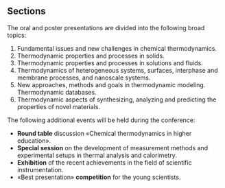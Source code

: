 ## Sections

The oral and poster presentations are divided into the following broad topics:

1.	Fundamental issues and new challenges in chemical thermodynamics.
2.	Thermodynamic properties and processes in solids.
3.	Thermodynamic properties and processes in solutions and fluids.
4.	Thermodynamics of heterogeneous systems, surfaces, interphase and membrane processes, and nanoscale systems.
5.	New approaches, methods and goals in thermodynamic modeling. Thermodynamic databases.
6.	Thermodynamic aspects of synthesizing, analyzing and predicting the properties of novel materials.

The following additional events will be held during the conference:

-	**Round table** discussion «Chemical thermodynamics in higher education».
-	**Special session** on the development of measurement methods and experimental setups in thermal analysis and calorimetry.
-	**Exhibition** of the recent achievements in the field of scientific instrumentation.
-	«Best presentation» **competition** for the young scientists.
